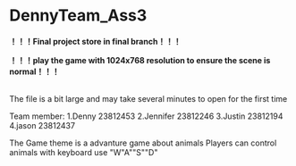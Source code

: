 # DennyTeam_Ass3
<b>！！！Final project store in final branch！！！</b><br>
<p><b>！！！play the game with 1024x768 resolution to ensure the scene is normal！！！</b></p><br>
The file is a bit large and may take several minutes to open for the first time

Team member:
1.Denny    23812453
2.Jennifer 23812246
3.Justin   23812194
4.jason    23812437

The Game theme is a advanture game about animals
Players can control animals with keyboard use "W"A""S""D"
